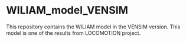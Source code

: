 # WILIAM_model_VENSIM

This repository contains the WILIAM model in the VENSIM version. This model is one of the results from LOCOMOTION project.
